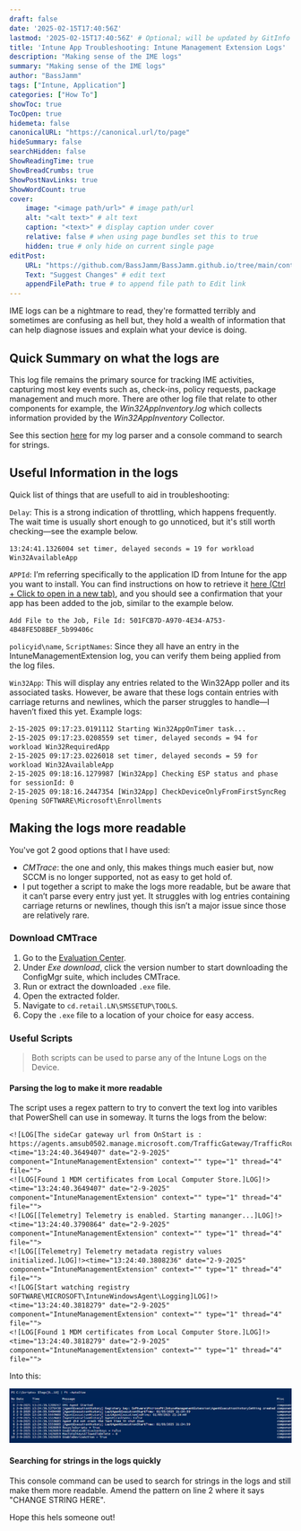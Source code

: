 ```yaml
---
draft: false
date: '2025-02-15T17:40:56Z'
lastmod: '2025-02-15T17:40:56Z' # Optional; will be updated by GitInfo if enabled
title: 'Intune App Troubleshooting: Intune Management Extension Logs'
description: "Making sense of the IME logs"
summary: "Making sense of the IME logs"
author: "BassJamm"
tags: ["Intune, Application"]
categories: ["How To"]
showToc: true
TocOpen: true
hidemeta: false
canonicalURL: "https://canonical.url/to/page"
hideSummary: false
searchHidden: false
ShowReadingTime: true
ShowBreadCrumbs: true
ShowPostNavLinks: true
ShowWordCount: true
cover:
    image: "<image path/url>" # image path/url
    alt: "<alt text>" # alt text
    caption: "<text>" # display caption under cover
    relative: false # when using page bundles set this to true
    hidden: true # only hide on current single page
editPost:
    URL: "https://github.com/BassJamm/BassJamm.github.io/tree/main/content"
    Text: "Suggest Changes" # edit text
    appendFilePath: true # to append file path to Edit link
---
```


IME logs can be a nightmare to read, they're formatted terribly and sometimes are confusing as hell but,
they hold a wealth of information that can help diagnose issues and explain what your device is doing.

## Quick Summary on what the logs are

This log file remains the primary source for tracking IME activities, capturing most key events such as,
check-ins, policy requests, package management and much more. There are other log file that relate to other
components for example, the *Win32AppInventory.log* which collects information provided by
the *Win32AppInventory* Collector.

See this section [here](#parsing-the-log-to-make-it-more-readable) for my log parser and a console
command to search for strings.

## Useful Information in the logs

Quick list of things that are usefull to aid in troubleshooting:

`Delay`: This is a strong indication of throttling, which happens frequently.
The wait time is usually short enough to go unnoticed, but it's still worth checking—see the example below.

```text
13:24:41.1326004 set timer, delayed seconds = 19 for workload Win32AvailableApp
```

`APPId`: I’m referring specifically to the application ID from Intune for the app you want to install.
You can find instructions on how to retrieve it [here (Ctrl + Click to open in a new tab)](https://bassjamm.github.io/posts/feburary2025/intuneapptroubleshootingpost1/#find-your-appid),
and you should see a confirmation that your app has been added to the job, similar to the example below.  

```text
Add File to the Job, File Id: 501FCB7D-A970-4E34-A753-4B48FE5D8BEF_5b99406c
```

`policyid\name`, `ScriptNames`: Since they all have an entry in the IntuneManagementExtension log, you can verify them
being applied from the log files.

`Win32App`: This will display any entries related to the Win32App poller and its associated tasks. However,
be aware that these logs contain entries with carriage returns and newlines, which the parser struggles to
handle—I haven’t fixed this yet. Example logs:  

```text
2-15-2025 09:17:23.0191112 Starting Win32AppOnTimer task...                                                                                                                                                                       
2-15-2025 09:17:23.0208559 set timer, delayed seconds = 94 for workload Win32RequiredApp                                                                                                                                          
2-15-2025 09:17:23.0226018 set timer, delayed seconds = 59 for workload Win32AvailableApp                                                                                                                                         
2-15-2025 09:18:16.1279987 [Win32App] Checking ESP status and phase for sessionId: 0                                                                                                                                              
2-15-2025 09:18:16.2447354 [Win32App] CheckDeviceOnlyFromFirstSyncReg Opening SOFTWARE\Microsoft\Enrollments
```

## Making the logs more readable

You've got 2 good options that I have used:

- *CMTrace*: the one and only, this makes things much easier but, now SCCM is no longer supported,
not as easy to get hold of.
- I put together a script to make the logs more readable, but be aware that it can’t parse every entry just yet.
It struggles with log entries containing carriage returns or newlines, though this isn’t a major issue since those are relatively rare.

### Download CMTrace

1. Go to the [Evaluation Center](https://www.microsoft.com/en-us/evalcenter/download-microsoft-endpoint-configuration-manager).  
2. Under *Exe download*, click the version number to start downloading the ConfigMgr suite, which includes CMTrace.  
3. Run or extract the downloaded `.exe` file.  
4. Open the extracted folder.  
5. Navigate to `cd.retail.LN\SMSSETUP\TOOLS`.  
6. Copy the `.exe` file to a location of your choice for easy access.

### Useful Scripts

> Both scripts can be used to parse any of the Intune Logs on the Device.

#### Parsing the log to make it more readable

The script uses a regex pattern to try to convert the text log into varibles that PowerShell can use in someway.
It turns the logs from the below:

```text
<![LOG[The sideCar gateway url from OnStart is : https://agents.amsub0502.manage.microsoft.com/TrafficGateway/TrafficRoutingService/SideCar/StatelessSideCarGatewayService]LOG]!><time="13:24:40.3649407" date="2-9-2025" component="IntuneManagementExtension" context="" type="1" thread="4" file="">
<![LOG[Found 1 MDM certificates from Local Computer Store.]LOG]!><time="13:24:40.3649407" date="2-9-2025" component="IntuneManagementExtension" context="" type="1" thread="4" file="">
<![LOG[[Telemetry] Telemetry is enabled. Starting mananger...]LOG]!><time="13:24:40.3790864" date="2-9-2025" component="IntuneManagementExtension" context="" type="1" thread="4" file="">
<![LOG[[Telemetry] Telemetry metadata registry values initialized.]LOG]!><time="13:24:40.3808236" date="2-9-2025" component="IntuneManagementExtension" context="" type="1" thread="4" file="">
<![LOG[Start watching registry SOFTWARE\MICROSOFT\IntuneWindowsAgent\Logging]LOG]!><time="13:24:40.3818279" date="2-9-2025" component="IntuneManagementExtension" context="" type="1" thread="4" file="">
<![LOG[Found 1 MDM certificates from Local Computer Store.]LOG]!><time="13:24:40.3818279" date="2-9-2025" component="IntuneManagementExtension" context="" type="1" thread="4" file="">
```

Into this:

![scriptexample](img/scriptexample.png)

<script src="https://gist.github.com/BassJamm/0b346ebb45ef0df45af926ae5dcdbabd.js"></script>

#### Searching for strings in the logs quickly

This console command can be used to search for strings in the logs and still make them more readable. Amend the
pattern on line 2 where it says "CHANGE STRING HERE".

<script src="https://gist.github.com/BassJamm/e5c643f9c26691804075e40732315e26.js"></script>

Hope this hels someone out!
